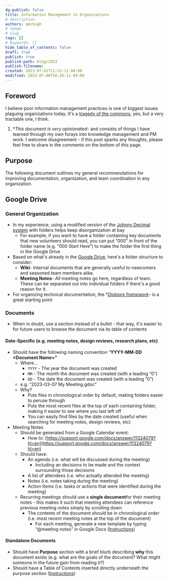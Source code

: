 ```yaml
---
dg-publish: false
title: Information Management in Organizations
# description
authors: qmchugh
# image
# slug
tags: []
# keywords: []
hide_table_of_contents: false
draft: true
publish: true
publish-path: blog/2023
publish-filename:
created: 2023-07-01T11:53:11-04:00
modified: 2023-07-06T16:26:11-04:00
---
```


## Foreword

I believe poor information management practices is one of biggest issues plaguing organizations today. It's a [tragedy of the commons](https://en.wikipedia.org/wiki/Tragedy_of_the_commons), yes, but a very tractable one, I think.

1. \*_This document is very opinionated_- and consists of things I have learned through my own forays into knowledge management and PM work. I welcome disagreement - if this post sparks any thoughts, please feel free to share in the comments on the bottom of this page.

## Purpose

The following document outlines my general recommendations for improving documentation, organization, and team coordination in any organization.

## Google Drive

### General Organization

- In my experience, using a modified version of the [Johnny Decimal system](https://johnnydecimal.com/) with folders helps keep disorganization at bay
  - For example, if you want to have a folder containing key documents that new volunteers should read, you can put “000” in front of the folder name (e.g. “000 Start Here”) to make the folder the first thing in the Google Drive
- Based on what's already in the [Google Drive](https://drive.google.com/drive/u/0/folders/1r_74bvlPCgn_eHrUQ1mDwO2rsXDgSDle), here's a folder structure to consider:
  - **Wiki**- Internal documents that are generally useful to newcomers and seasoned team members alike.
  - **Meeting Notes**- _All_ meeting notes go here, regardless of team. These can be separated out into individual folders if there's a good reason for it.
- For organizing technical documentation, the \*_[Diataxis framework](https://diataxis.fr/)_- is a great starting point

### Documents

- When in doubt, use a section instead of a bullet - that way, it's easier to for future users to browse the document via its table of contents

#### Date-Specific (e.g. meeting notes, design reviews, research plans, etc)

- Should have the following naming convention “**YYYY-MM-DD &lt;Document Name>”**
  - Where…
    - `YYYY` - The year the document was created
    - `MM` - The month the document was created (with a leading “0”)
    - `DD` - The date the document was created (with a leading “0”)
  - e.g. “2023-03-07 My Meeting.gdoc”
  - Why?
    - Puts files in chronological order by default, making folders easier to peruse through
    - Puts the most recent files at the top of each containing folder, making it easier to see where you last left off
    - You can easily find files by the date created (useful when searching for meeting notes, design reviews, etc)
- Meeting Notes
  - Should be generated from a Google Calendar event:
    - How to: [https://support.google.com/docs/answer/11324079?hl=en](https://support.google.com/docs/answer/11324079?hl=en)
  - Should have:
    - An agenda (i.e. what will be discussed during the meeting)
      - Including an decisions to be made and the context surrounding those decisions
    - A list of attendees (i.e. who actually attended the meeting)
    - Notes (i.e. notes taking during the meeting)
    - Action Items (i.e. tasks or actions that were identified during the meeting)
  - Recurring meetings should use a **single document**for their meeting notes - this makes it such that meeting attendees can reference previous meeting notes simply by scrolling down
    - The contents of the document should be in chronological order (i.e. most recent meeting notes at the top of the document)
      - For each meeting, generate a new template by typing “@meeting notes” in Google Docs ([Instructions](https://support.google.com/calendar/answer/6192039#zippy=%2Cadd-meeting-notes-to-a-new-event-from-google-calendar%2Cadd-meeting-notes-to-events-from-google-docs))

#### Standalone Documents

- Should have **Purpose** section with a brief blurb describing **why** this document exists (e.g. what are the goals of the document? What might someone in the future gain from reading it?)
- Should have a Table of Contents inserted directly underneath the purpose section ([Instructions](https://support.google.com/docs/answer/116338?hl=en&co=GENIE.Platform%3DDesktop#zippy=%2Cadd-or-delete-a-table-of-contents:~:text=On%20your%20computer,contents%20to%20look.))

